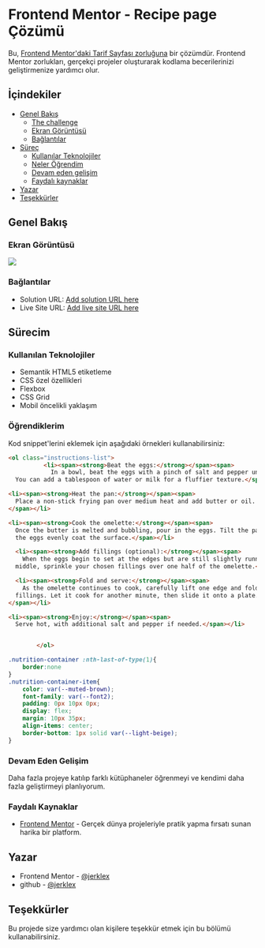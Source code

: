 
# Frontend Mentor - Recipe page Çözümü

Bu, [Frontend Mentor'daki Tarif Sayfası zorluğuna](https://www.frontendmentor.io/challenges/recipe-page-KiTsR8QQKm) bir çözümdür. Frontend Mentor zorlukları, gerçekçi projeler oluşturarak kodlama becerilerinizi geliştirmenize yardımcı olur.

## İçindekiler
- [Genel Bakış](#genel-bakış)
  - [The challenge](#the-challenge)
  - [Ekran Görüntüsü](#ekran-görüntüsü)
  - [Bağlantılar](#bağlantılar)
- [Süreç](#Süreç)
  - [Kullanılar Teknolojiler](#kullanılar-teknolojiler)
  - [Neler Öğrendim](#neler-öğrendim)
  - [Devam eden gelişim](#devam-eden-gelişim)
  - [Faydalı kaynaklar](#faydalı-kaynaklar)
- [Yazar](#yazar)
- [Teşekkürler](#teşekkürler)

## Genel Bakış

### Ekran Görüntüsü

![](/ss.png)

### Bağlantılar

- Solution URL: [Add solution URL here](https://github.com/jerklex/recipe-page-main)
- Live Site URL: [Add live site URL here](https://jerklex.github.io/recipe-page-main/)

## Sürecim

### Kullanılan Teknolojiler

- Semantik HTML5 etiketleme
- CSS özel özellikleri
- Flexbox
- CSS Grid
- Mobil öncelikli yaklaşım

### Öğrendiklerim

Kod snippet'lerini eklemek için aşağıdaki örnekleri kullanabilirsiniz:

```html
<ol class="instructions-list">
          <li><span><strong>Beat the eggs:</strong></span><span>
            In a bowl, beat the eggs with a pinch of salt and pepper until they are well mixed. 
  You can add a tablespoon of water or milk for a fluffier texture.</span></li>

<li><span><strong>Heat the pan:</strong></span><span>
  Place a non-stick frying pan over medium heat and add butter or oil.
</span></li>

<li><span><strong>Cook the omelette:</strong></span><span>
  Once the butter is melted and bubbling, pour in the eggs. Tilt the pan to ensure 
  the eggs evenly coat the surface.</span></li>

  <li><span><strong>Add fillings (optional):</strong></span><span>
    When the eggs begin to set at the edges but are still slightly runny in the 
  middle, sprinkle your chosen fillings over one half of the omelette.</span></li>

  <li><span><strong>Fold and serve:</strong></span><span>
    As the omelette continues to cook, carefully lift one edge and fold it over the 
  fillings. Let it cook for another minute, then slide it onto a plate.
</span></li>

<li><span><strong>Enjoy:</strong></span><span>
  Serve hot, with additional salt and pepper if needed.</span></li>


        </ol>
```
```css
.nutrition-container :nth-last-of-type(1){
    border:none
}
.nutrition-container-item{
    color: var(--muted-brown);
    font-family: var(--font2);
    padding: 0px 10px 0px;
    display: flex;
    margin: 10px 35px;
    align-items: center;
    border-bottom: 1px solid var(--light-beige);
}
```
### Devam Eden Gelişim

Daha fazla projeye katılıp farklı kütüphaneler öğrenmeyi ve kendimi daha fazla geliştirmeyi planlıyorum.

### Faydalı Kaynaklar

- [Frontend Mentor](https://www.frontendmentor.io/) - Gerçek dünya projeleriyle pratik yapma fırsatı sunan harika bir platform.

## Yazar

- Frontend Mentor - [@jerklex](https://www.frontendmentor.io/profile/jerklex)
- github - [@jerklex](https://https://github.com/jerklex)

## Teşekkürler

Bu projede size yardımcı olan kişilere teşekkür etmek için bu bölümü kullanabilirsiniz.
